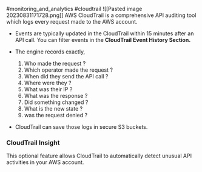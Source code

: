 #monitoring_and_analytics #cloudtrail 
![[Pasted image 20230831171728.png]]
AWS CloudTrail is a comprehensive API auditing tool which logs every request made to the AWS account.
- Events are typically updated in the CloudTrail within 15 minutes after an API call. You can filter events in the **CloudTrail Event History Section.**

- The engine records exactly,
	1. Who made the request ?
	2. Which operator made the request ?
	3. When did they send the API call ?
	4. Where were they ?
	5. What was their IP ?
	6. What was the response ?
	7. Did something changed ?
	8. What is the new state ?
	9. was the request denied ?
- CloudTrail can save those logs in secure S3 buckets. 

### CloudTrail Insight
This optional feature allows CloudTrail to automatically detect unusual API activities in your AWS account. 

